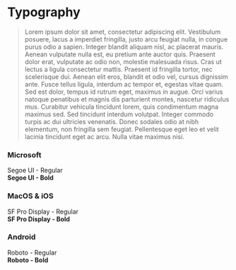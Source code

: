 # Typography

> Lorem ipsum dolor sit amet, consectetur adipiscing elit. Vestibulum posuere, lacus a imperdiet fringilla, justo arcu feugiat nulla, in congue purus odio a sapien. Integer blandit aliquam nisl, ac placerat mauris. Aenean vulputate nulla est, eu pretium ante auctor quis. Praesent dolor erat, vulputate ac odio non, molestie malesuada risus. Cras ut lectus a ligula consectetur mattis. Praesent id fringilla tortor, nec scelerisque dui. Aenean elit eros, blandit et odio vel, cursus dignissim ante. Fusce tellus ligula, interdum ac tempor et, egestas vitae quam. Sed est dolor, tempus id rutrum eget, maximus in augue. Orci varius natoque penatibus et magnis dis parturient montes, nascetur ridiculus mus. Curabitur vehicula tincidunt lorem, quis condimentum magna maximus sed. Sed tincidunt interdum volutpat. Integer commodo turpis ac dui ultricies venenatis. Donec sodales odio at nibh elementum, non fringilla sem feugiat. Pellentesque eget leo et velit lacinia tincidunt eget ac arcu. Nulla vitae maximus nisi.

### Microsoft
Segoe UI - Regular  
**Segoe UI - Bold**


### MacOS & iOS
SF Pro Display - Regular  
**SF Pro Display - Bold**


### Android 
Roboto - Regular  
**Roboto - Bold**


 
